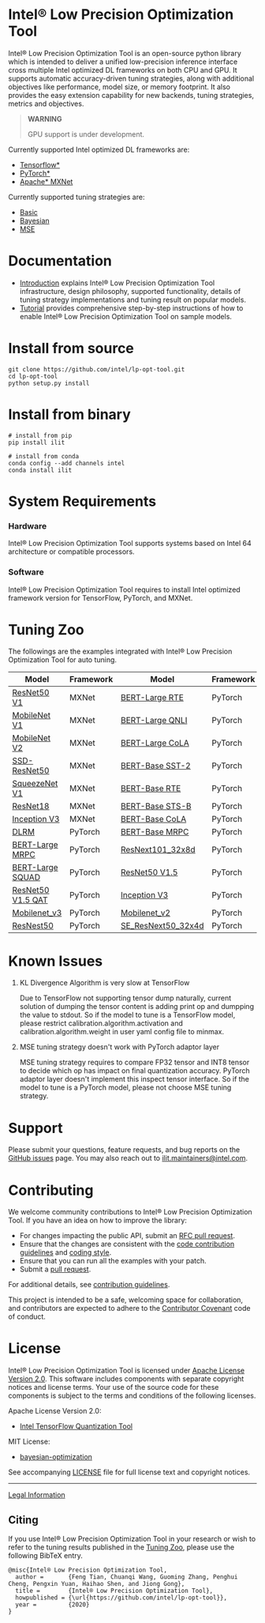 Intel® Low Precision Optimization Tool
=========================================

Intel® Low Precision Optimization Tool is an open-source python library which is intended to deliver a unified low-precision inference interface cross multiple Intel optimized DL frameworks on both CPU and GPU. It supports automatic accuracy-driven tuning strategies, along with additional objectives like performance, model size, or memory footprint. It also provides the easy extension capability for new backends, tuning strategies, metrics and objectives.

> **WARNING**
>
> GPU support is under development.

Currently supported Intel optimized DL frameworks are:
* [Tensorflow\*](https://www.tensorflow.org)
* [PyTorch\*](https://pytorch.org/)
* [Apache\* MXNet](https://mxnet.apache.org)

Currently supported tuning strategies are:
* [Basic](docs/introduction.md#basic-strategy)
* [Bayesian](docs/introduction.md#bayesian-strategy)
* [MSE](docs/introduction.md#mse-strategy)


# Documentation

* [Introduction](docs/introduction.md) explains Intel® Low Precision Optimization Tool infrastructure, design philosophy, supported functionality, details of tuning strategy implementations and tuning result on popular models.
* [Tutorial](docs/tutorial.md) provides
comprehensive step-by-step instructions of how to enable Intel® Low Precision Optimization Tool on sample models.

# Install from source 

  ```Shell
  git clone https://github.com/intel/lp-opt-tool.git
  cd lp-opt-tool
  python setup.py install
  ```

# Install from binary

  ```Shell
  # install from pip
  pip install ilit

  # install from conda
  conda config --add channels intel
  conda install ilit
  ```

# System Requirements

### Hardware

Intel® Low Precision Optimization Tool supports systems based on Intel 64 architecture or compatible processors.

### Software

Intel® Low Precision Optimization Tool requires to install Intel optimized framework version for TensorFlow, PyTorch, and MXNet.

# Tuning Zoo

The followings are the examples integrated with Intel® Low Precision Optimization Tool for auto tuning.

| Model                                                               | Framework  | Model                                                              | Framework | Model                                                                 | Framework  |
|---------------------------------------------------------------------|------------|--------------------------------------------------------------------|-----------|----------------------------------------------------------------------|------------|
| [ResNet50 V1](examples/mxnet/image_recognition/README.md)           | MXNet      | [BERT-Large RTE](examples/pytorch/language_translation/README.md)  | PyTorch   | [ResNet18](examples/pytorch/image_recognition/imagenet/README.md)              | PyTorch    |
| [MobileNet V1](examples/mxnet/image_recognition/README.md)          | MXNet      | [BERT-Large QNLI](examples/pytorch/language_translation/README.md) | PyTorch   | [ResNet50 V1](examples/tensorflow/image_recognition/README.md)        | TensorFlow |
| [MobileNet V2](examples/mxnet/image_recognition/README.md)          | MXNet      | [BERT-Large CoLA](examples/pytorch/language_translation/README.md) | PyTorch   | [ResNet50 V1.5](examples/tensorflow/image_recognition/README.md)      | TensorFlow |
| [SSD-ResNet50](examples/mxnet/object_detection/README.md)           | MXNet      | [BERT-Base SST-2](examples/pytorch/language_translation/README.md) | PyTorch   | [ResNet101](examples/tensorflow/image_recognition/README.md)          | TensorFlow |
| [SqueezeNet V1](examples/mxnet/image_recognition/README.md)         | MXNet      | [BERT-Base RTE](examples/pytorch/language_translation/README.md)   | PyTorch   | [Inception V1](examples/tensorflow/image_recognition/README.md)       | TensorFlow |
| [ResNet18](examples/mxnet/image_recognition/README.md)              | MXNet      | [BERT-Base STS-B](examples/pytorch/language_translation/README.md) | PyTorch   | [Inception V2](examples/tensorflow/image_recognition/README.md)       | TensorFlow |
| [Inception V3](examples/mxnet/image_recognition/README.md)          | MXNet      | [BERT-Base CoLA](examples/pytorch/language_translation/README.md)  | PyTorch   | [Inception V3](examples/tensorflow/image_recognition/README.md)       | TensorFlow |
| [DLRM](examples/pytorch/recommendation/README.md)                   | PyTorch    | [BERT-Base MRPC](examples/pytorch/language_translation/README.md)  | PyTorch   | [Inception V4](examples/tensorflow/image_recognition/README.md)       | TensorFlow |
| [BERT-Large MRPC](examples/pytorch/language_translation/README.md)  | PyTorch    | [ResNext101_32x8d](examples/pytorch/image_recognition/imagenet/README.md)          | PyTorch   | [Inception ResNet V2](examples/tensorflow/image_recognition/README.md)| TensorFlow |
| [BERT-Large SQUAD](examples/pytorch/language_translation/README.md) | PyTorch    | [ResNet50 V1.5](examples/pytorch/image_recognition/imagenet/README.md)      | PyTorch   | [SSD ResNet50 V1](examples/tensorflow/object_detection/README.md)     | TensorFlow |
| [ResNet50 V1.5 QAT](examples/pytorch/image_recognition/imagenet_qat/README.md)    |PyTorch    | [Inception V3](examples/pytorch/image_recognition/imagenet/README.md) | PyTorch | [Efficientnet_b0](examples/pytorch/image_recognition/efficientnet/README.md)  | PyTorch   |
[Mobilenet_v3](examples/pytorch/image_recognition/efficientnet/README.md) | PyTorch | [Mobilenet_v2](examples/pytorch/image_recognition/imagenet/README.md) | PyTorch | [Peleenet](examples/pytorch/image_recognition/peleenet/README.md) | PyTorch |
[ResNest50](examples/pytorch/image_recognition/resnest/README.md) | PyTorch | [SE_ResNext50_32x4d](examples/pytorch/image_recognition/se_resnext/README.md) | PyTorch |


# Known Issues

1. KL Divergence Algorithm is very slow at TensorFlow

   Due to TensorFlow not supporting tensor dump naturally, current solution of dumping the tensor content is adding print op and dumpping the value to stdout. So if the model to tune is a TensorFlow model, please restrict calibration.algorithm.activation and calibration.algorithm.weight in user yaml config file to minmax.

2. MSE tuning strategy doesn't work with PyTorch adaptor layer

   MSE tuning strategy requires to compare FP32 tensor and INT8 tensor to decide which op has impact on final quantization accuracy. PyTorch adaptor layer doesn't implement this inspect tensor interface. So if the model to tune is a PyTorch model, please not choose MSE tuning strategy.

# Support

Please submit your questions, feature requests, and bug reports on the
[GitHub issues](https://github.com/intel/lp-opt-tool/issues) page. You may also reach out to ilit.maintainers@intel.com.

# Contributing

We welcome community contributions to Intel® Low Precision Optimization Tool. If you have an idea on how
to improve the library:

* For changes impacting the public API, submit
  an [RFC pull request](CONTRIBUTING.md#RFC_pull_requests).
* Ensure that the changes are consistent with the
 [code contribution guidelines](CONTRIBUTING.md#code_contribution_guidelines)
 and [coding style](CONTRIBUTING.md#coding_style).
* Ensure that you can run all the examples with your patch.
* Submit a [pull request](https://github.com/intel/lp-opt-tool/pulls).

For additional details, see [contribution guidelines](CONTRIBUTING.md).

This project is intended to be a safe, welcoming space for collaboration, and
contributors are expected to adhere to the
[Contributor Covenant](CODE_OF_CONDUCT.md) code of conduct.

# License

Intel® Low Precision Optimization Tool is licensed under
[Apache License Version 2.0](http://www.apache.org/licenses/LICENSE-2.0).  This
software includes components with separate copyright notices and license
terms. Your use of the source code for these components is subject to the terms
and conditions of the following licenses.

Apache License Version 2.0:
* [Intel TensorFlow Quantization Tool](https://github.com/IntelAI/tools)

MIT License:
* [bayesian-optimization](https://github.com/fmfn/BayesianOptimization)

See accompanying [LICENSE](LICENSE) file for full license text and copyright notices.

--------

[Legal Information](legal_information.md)

## Citing

If you use Intel® Low Precision Optimization Tool in your research or wish to refer to the tuning results published in the [Tuning Zoo](#tuning-zoo), please use the following BibTeX entry.

```
@misc{Intel® Low Precision Optimization Tool,
  author =       {Feng Tian, Chuanqi Wang, Guoming Zhang, Penghui Cheng, Pengxin Yuan, Haihao Shen, and Jiong Gong},
  title =        {Intel® Low Precision Optimization Tool},
  howpublished = {\url{https://github.com/intel/lp-opt-tool}},
  year =         {2020}
}
```
